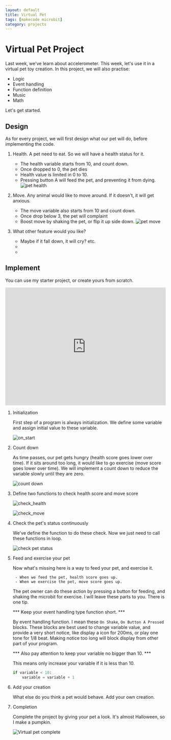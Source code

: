 ```yaml
---
layout: default
title: Virtual Pet
tags: [makecode microbit]
category: projects
---
```


# Virtual Pet Project

Last week, we've learn about accelerometer. This week, let's use it in a virtual pet toy creation. In this project, we will also practise:

- Logic
- Event handling
- Function definition
- Music
- Math

Let's get started. 

## Design

As for every project, we will first design what our pet will do, before implementing the code. 

1. Health. A pet need to eat. So we will have a health status for it. 
    - The health variable starts from 10, and count down.
    - Once dropped to 0, the pet dies
    - Health value is limited in 0 to 10. 
    - Pressing button A will feed the pet, and preventing it from dying. 
![pet health](/assets/Lesson5-pet-health.png)

2. Move. Any animal would like to move around. If it doesn't, it will get anxious. 
    - The move variable also starts from 10 and count down. 
    - Once drop below 3, the pet will complaint
    - Boost move by shaking the pet, or flip it up side down. 
![pet move](/assets/Lesson5-pet-move.png)

3. What other feature would you like? 
    - Maybe if it fall down, it will cry? etc. 
    - 
    - 

## Implement

You can use my starter project, or create yours from scratch. 

<div style="position:relative;height:calc(300px + 5em);width:100%;overflow:hidden;"><iframe style="position:absolute;top:0;left:0;width:100%;height:100%;" src="https://makecode.microbit.org/---codeembed#pub:_LvFWCo1pHMqb" allowfullscreen="allowfullscreen" frameborder="0" sandbox="allow-scripts allow-same-origin"></iframe></div>

1. Initialization

    First step of a program is always initialization. We define some variable and assign initial value to these variable. 

    ![on_start](/assets/Virtual_pet_on_start.png)

2. Count down

    As time passes, our pet gets hungry (health score goes lower over time). If it sits around too long, it would like to go exercise (move score goes lower over time). We will implement a count down to reduce the variable slowly until they are zero.

    ![count down](/assets/Virtual_pet_countdown.png)

3. Define two functions to check health score and move score

    ![check_health](/assets/Virtual_pet_check_health.png)

    ![check_move](/assets/Virtual_pet_check_move.png)

4. Check the pet's status continuously

    We've define the function to do these check. Now we just need to call these functions in loop. 

    ![check pet status](/assets/Virtual_pet_check_status.png)

5. Feed and exercise your pet

    Now what's missing here is a way to feed your pet, and exercise it. 
    
        - When we feed the pet, health score goes up. 
        - When we exercise the pet, move score goes up. 
    
     The pet owner can do these action by pressing a button for feeding, and shaking the microbit for exercise. I will leave these parts to you. There is one tip. 

    *** Keep your event handling type function short. ***

    By event handling function. I mean these ```On Shake```, ```On Button A Pressed``` blocks. These blocks are best used to change variable value, and provide a very short notice, like display a icon for 200ms, or play one tone for 1/8 beat. Making notice too long will block display from other part of your program. 

    *** Also pay attention to keep your variable no bigger than 10. *** 

    This means only increase your variable if it is less than 10. 

    ```Python
    if variable < 10:
        variable = variable + 1
    ```

6. Add your creation
    
    What else do you think a pet would behave. Add your own creation. 

7. Completion
    
    Complete the project by giving your pet a look. It's almost Halloween, so I make a pumpkin. 

    ![Virtual pet complete](/assets/virtual_pet_complete.jpg)

